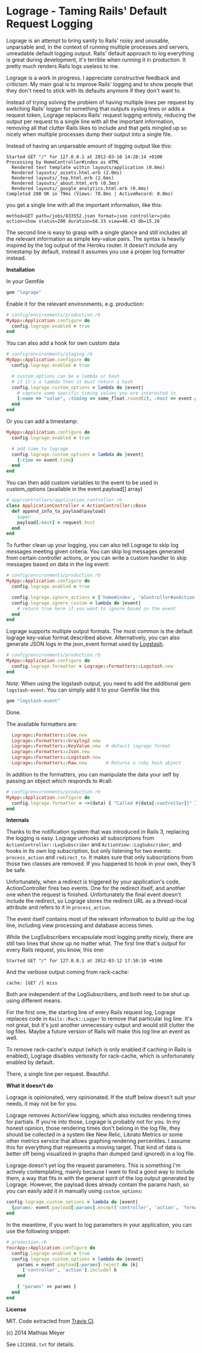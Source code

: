 Lograge - Taming Rails' Default Request Logging
=======

Lograge is an attempt to bring sanity to Rails' noisy and unusable, unparsable
and, in the context of running multiple processes and servers, unreadable
default logging output. Rails' default approach to log everything is great
during development, it's terrible when running it in production. It pretty much
renders Rails logs useless to me.

Lograge is a work in progress. I appreciate constructive feedback and criticism.
My main goal is to improve Rails' logging and to show people that they don't
need to stick with its defaults anymore if they don't want to.

Instead of trying solving the problem of having multiple lines per request by
switching Rails' logger for something that outputs syslog lines or adds a
request token, Lograge replaces Rails' request logging entirely, reducing the
output per request to a single line with all the important information, removing
all that clutter Rails likes to include and that gets mingled up so nicely when
multiple processes dump their output into a single file.

Instead of having an unparsable amount of logging output like this:

```
Started GET "/" for 127.0.0.1 at 2012-03-10 14:28:14 +0100
Processing by HomeController#index as HTML
  Rendered text template within layouts/application (0.0ms)
  Rendered layouts/_assets.html.erb (2.0ms)
  Rendered layouts/_top.html.erb (2.6ms)
  Rendered layouts/_about.html.erb (0.3ms)
  Rendered layouts/_google_analytics.html.erb (0.4ms)
Completed 200 OK in 79ms (Views: 78.8ms | ActiveRecord: 0.0ms)
```

you get a single line with all the important information, like this:

```
method=GET path=/jobs/833552.json format=json controller=jobs action=show status=200 duration=58.33 view=40.43 db=15.26
```

The second line is easy to grasp with a single glance and still includes all the
relevant information as simple key-value pairs. The syntax is heavily inspired
by the log output of the Heroku router. It doesn't include any timestamp by
default, instead it assumes you use a proper log formatter instead.

**Installation**

In your Gemfile

```ruby
gem "lograge"
```

Enable it for the relevant environments, e.g. production:

```ruby
# config/environments/production.rb
MyApp::Application.configure do
  config.lograge.enabled = true
end
```

You can also add a hook for own custom data

```ruby
# config/environments/staging.rb
MyApp::Application.configure do
  config.lograge.enabled = true

  # custom_options can be a lambda or hash
  # if it's a lambda then it must return a hash
  config.lograge.custom_options = lambda do |event|
    # capture some specific timing values you are interested in
    {:name => "value", :timing => some_float.round(2), :host => event.payload[:host]}
  end
end
```

Or you can add a timestamp:

```ruby
MyApp::Application.configure do
  config.lograge.enabled = true

  # add time to lograge
  config.lograge.custom_options = lambda do |event|
    {:time => event.time}
  end
end
```

You can then add custom variables to the event to be used in custom_options (available in the event.payload[] array)

```ruby
# app/controllers/application_controller.rb
class ApplicationController < ActionController::Base
  def append_info_to_payload(payload)
    super
    payload[:host] = request.host
  end
end
```

To further clean up your logging, you can also tell Lograge to skip log messages
meeting given criteria.  You can skip log messages generated from certain controller
actions, or you can write a custom handler to skip messages based on data in the log event:

```ruby
# config/environments/production.rb
MyApp::Application.configure do
  config.lograge.enabled = true

  config.lograge.ignore_actions = ['home#index', 'aController#anAction']
  config.lograge.ignore_custom = lambda do |event|
    # return true here if you want to ignore based on the event
  end
end
```

Lograge supports multiple output formats. The most common is the default
lograge key-value format described above. Alternatively, you can also generate
JSON logs in the json_event format used by [Logstash](http://logstash.net/).

```ruby
# config/environments/production.rb
MyApp::Application.configure do
  config.lograge.formatter = Lograge::Formatters::Logstash.new
end
```

*Note:* When using the logstash output, you need to add the additional gem
`logstash-event`. You can simply add it to your Gemfile like this

```ruby
gem "logstash-event"
```

Done.

The available formatters are:

```ruby
  Lograge::Formatters::Cee.new
  Lograge::Formatters::Graylog2.new
  Lograge::Formatters::KeyValue.new  # default lograge format
  Lograge::Formatters::Json.new
  Lograge::Formatters::Logstash.new
  Lograge::Formatters::Raw.new       # Returns a ruby hash object
```

In addition to the formatters, you can manipulate the data your self by passing
an object which responds to #call:

```ruby
# config/environments/production.rb
MyApp::Application.configure do
  config.lograge.formatter = ->(data) { "Called #{data[:controller]}" } # data is a ruby hash
end
```

**Internals**

Thanks to the notification system that was introduced in Rails 3, replacing the
logging is easy. Lograge unhooks all subscriptions from
`ActionController::LogSubscriber` and `ActionView::LogSubscriber`, and hooks in
its own log subscription, but only listening for two events: `process_action`
and `redirect_to`. It makes sure that only subscriptions from those two classes
are removed. If you happened to hook in your own, they'll be safe.

Unfortunately, when a redirect is triggered by your application's code,
ActionController fires two events. One for the redirect itself, and another one
when the request is finished. Unfortunately the final event doesn't include the
redirect, so Lograge stores the redirect URL as a thread-local attribute and
refers to it in `process_action`.

The event itself contains most of the relevant information to build up the log
line, including view processing and database access times.

While the LogSubscribers encapsulate most logging pretty nicely, there are still
two lines that show up no matter what. The first line that's output for every
Rails request, you know, this one:

```
Started GET "/" for 127.0.0.1 at 2012-03-12 17:10:10 +0100
```

And the verbose output coming from rack-cache:

```
cache: [GET /] miss
```

Both are independent of the LogSubscribers, and both need to be shut up using
different means.

For the first one, the starting line of every Rails request log, Lograge
replaces code in `Rails::Rack::Logger` to remove that particular log line. It's
not great, but it's just another unnecessary output and would still clutter the
log files. Maybe a future version of Rails will make this log line an event as
well.

To remove rack-cache's output (which is only enabled if caching in Rails is
enabled), Lograge disables verbosity for rack-cache, which is unfortunately
enabled by default.

There, a single line per request. Beautiful.

**What it doesn't do**

Lograge is opinionated, very opinionated. If the stuff below doesn't suit your
needs, it may not be for you.

Lograge removes ActionView logging, which also includes rendering times for
partials. If you're into those, Lograge is probably not for you. In my honest
opinion, those rendering times don't belong in the log file, they should be
collected in a system like New Relic, Librato Metrics or some other metrics
service that allows graphing rendering percentiles. I assume this for everything
that represents a moving target. That kind of data is better off being
visualized in graphs than dumped (and ignored) in a log file.

Lograge doesn't yet log the request parameters. This is something I'm actively
contemplating, mainly because I want to find a good way to include them, a way
that fits in with the general spirit of the log output generated by Lograge.
However, the payload does already contain the params hash, so you can easily
add it in manually using `custom_options`:

```ruby
config.lograge.custom_options = lambda do |event|
  {params: event.payload[:params].except('controller', 'action', 'format')} #exclude redundant params
end
```

In the meantime, if you want to log parameters in your application, you can use
the following snippet:

```ruby
# production.rb
YourApp::Application.configure do
  config.lograge.enabled = true
  config.lograge.custom_options = lambda do |event|
    params = event.payload[:params].reject do |k|
      ['controller', 'action'].include? k
    end

    { "params" => params }
  end
end
```

**License**

MIT. Code extracted from [Travis CI](http://travis-ci.org).

(c) 2014 Mathias Meyer

See `LICENSE.txt` for details.
